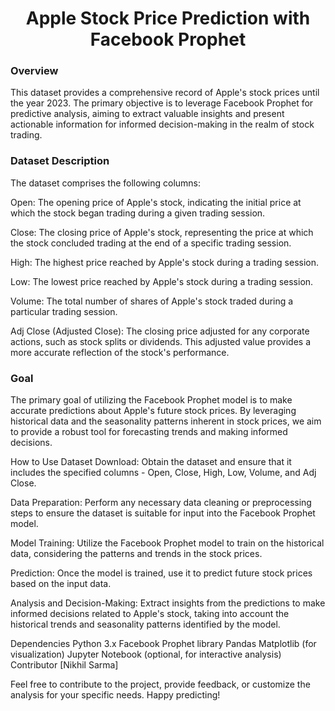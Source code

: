 <h1 align="center">Apple Stock Price Prediction with Facebook Prophet</h1>
<h3>Overview</h3>
This dataset provides a comprehensive record of Apple's stock prices until the year 2023. The primary objective is to leverage Facebook Prophet for predictive analysis, aiming to extract valuable insights and present actionable information for informed decision-making in the realm of stock trading.

<h3>Dataset Description</h3>
The dataset comprises the following columns:

Open: The opening price of Apple's stock, indicating the initial price at which the stock began trading during a given trading session.

Close: The closing price of Apple's stock, representing the price at which the stock concluded trading at the end of a specific trading session.

High: The highest price reached by Apple's stock during a trading session.

Low: The lowest price reached by Apple's stock during a trading session.

Volume: The total number of shares of Apple's stock traded during a particular trading session.

Adj Close (Adjusted Close): The closing price adjusted for any corporate actions, such as stock splits or dividends. This adjusted value provides a more accurate reflection of the stock's performance.

<h3>Goal</h3>
The primary goal of utilizing the Facebook Prophet model is to make accurate predictions about Apple's future stock prices. By leveraging historical data and the seasonality patterns inherent in stock prices, we aim to provide a robust tool for forecasting trends and making informed decisions.

How to Use
Dataset Download: Obtain the dataset and ensure that it includes the specified columns - Open, Close, High, Low, Volume, and Adj Close.

Data Preparation: Perform any necessary data cleaning or preprocessing steps to ensure the dataset is suitable for input into the Facebook Prophet model.

Model Training: Utilize the Facebook Prophet model to train on the historical data, considering the patterns and trends in the stock prices.

Prediction: Once the model is trained, use it to predict future stock prices based on the input data.

Analysis and Decision-Making: Extract insights from the predictions to make informed decisions related to Apple's stock, taking into account the historical trends and seasonality patterns identified by the model.

Dependencies
Python 3.x
Facebook Prophet library
Pandas
Matplotlib (for visualization)
Jupyter Notebook (optional, for interactive analysis)
Contributor
[Nikhil Sarma]

Feel free to contribute to the project, provide feedback, or customize the analysis for your specific needs. Happy predicting!
